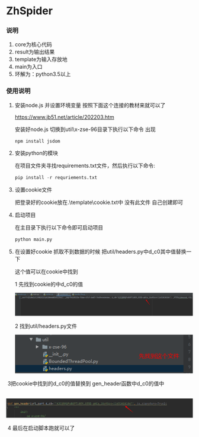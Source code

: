 # ZhSpider

### 说明
  1. core为核心代码
  2. result为输出结果
  3. template为输入存放地
  4. main为入口
  5. 环解为：python3.5以上

### 使用说明

1. 安装node.js 并设置环境变量 按照下面这个连接的教材来就可以了

    https://www.jb51.net/article/202203.htm

   安装好node.js  切换到util\x-zse-96目录下执行以下命令 出现

   ```vue
   npm install jsdom
   ```

2. 安装python的模块

   在项目文件夹寻找requirements.txt文件，然后执行以下命令:

   ```python
   pip install -r requriements.txt
   ```

3. 设置cookie文件

   把登录好的cookie放在.\template\cookie.txt中 没有此文件 自己创建即可

4. 启动项目

   在主目录下执行以下命令即可启动项目

   ```python
   python main.py
   ```

5. 在设置好cookie 抓取不到数据的时候 把util/headers.py中d_c0其中值替换一下

   这个值可以在cookie中找到

   1 先找到cookie的中d_c0的值
   
   ![](https://raw.githubusercontent.com/zyp0529/img/main/image-20211204173017252.png)
   
   2 找到util/headers.py文件
   
   ![](https://raw.githubusercontent.com/zyp0529/img/main/DC55828F-215C-4f02-BB3F-37FDAC9BDD55.png)

​	 3把cookie中找到的d_c0的值替换到 gen_header函数中d_c0的值中

​		![](https://raw.githubusercontent.com/zyp0529/img/main/7F6029E1-BAC1-45ea-8B95-09570A63637C.png)

​    4 最后在启动脚本跑就可以了 
